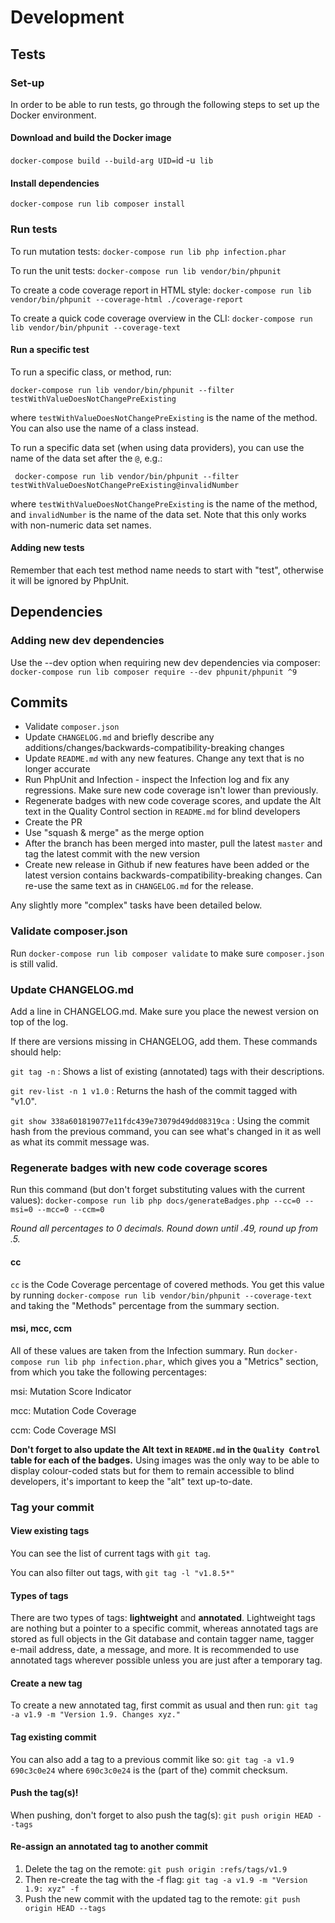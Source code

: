 # Development

## Tests

### Set-up
In order to be able to run tests, go through the following steps to set up the Docker environment.


#### Download and build the Docker image
`docker-compose build --build-arg UID=`id -u` lib`


#### Install dependencies

`docker-compose run lib composer install`


### Run tests

To run mutation tests:
`docker-compose run lib php infection.phar`

To run the unit tests:
`docker-compose run lib vendor/bin/phpunit`

To create a code coverage report in HTML style:
`docker-compose run lib vendor/bin/phpunit --coverage-html ./coverage-report`

To create a quick code coverage overview in the CLI:
`docker-compose run lib vendor/bin/phpunit --coverage-text`


#### Run a specific test

To run a specific class, or method, run:

`docker-compose run lib vendor/bin/phpunit --filter testWithValueDoesNotChangePreExisting`

where `testWithValueDoesNotChangePreExisting` is the name of the method. You can also use the name of a class instead.

To run a specific data set (when using data providers), you can use the name of the data set after the `@`, e.g.:

` docker-compose run lib vendor/bin/phpunit --filter testWithValueDoesNotChangePreExisting@invalidNumber`

where `testWithValueDoesNotChangePreExisting` is the name of the method, and `invalidNumber` is the name of the data set. Note that this only works with non-numeric data set names.


#### Adding new tests

Remember that each test method name needs to start with "test", otherwise it will be ignored by PhpUnit.


## Dependencies

### Adding new dev dependencies

Use the --dev option when requiring new dev dependencies via composer:
`docker-compose run lib composer require --dev phpunit/phpunit ^9`


## Commits

- Validate `composer.json`
- Update `CHANGELOG.md` and briefly describe any additions/changes/backwards-compatibility-breaking changes
- Update `README.md` with any new features. Change any text that is no longer accurate
- Run PhpUnit and Infection - inspect the Infection log and fix any regressions. Make sure new code coverage isn't lower than previously.
- Regenerate badges with new code coverage scores, and update the Alt text in the Quality Control section in `README.md` for blind developers
- Create the PR
- Use "squash & merge" as the merge option
- After the branch has been merged into master, pull the latest `master` and tag the latest commit with the new version
- Create new release in Github if new features have been added or the latest version contains backwards-compatibility-breaking changes. Can re-use the same text as in `CHANGELOG.md` for the release.

Any slightly more "complex" tasks have been detailed below.

### Validate composer.json

Run `docker-compose run lib composer validate` to make sure `composer.json` is still valid.


### Update CHANGELOG.md

Add a line in CHANGELOG.md. Make sure you place the newest version on top of the log.

If there are versions missing in CHANGELOG, add them. These commands should help:

`git tag -n`
: Shows a list of existing (annotated) tags with their descriptions.

`git rev-list -n 1 v1.0`
: Returns the hash of the commit tagged with "v1.0".

`git show 338a601819077e11fdc439e73079d49dd08319ca`
: Using the commit hash from the previous command, you can see what's changed in it as well as what its commit message was.

### Regenerate badges with new code coverage scores

Run this command (but don't forget substituting values with the current values):
`docker-compose run lib php docs/generateBadges.php --cc=0 --msi=0 --mcc=0 --ccm=0`

*Round all percentages to 0 decimals. Round down until .49, round up from .5.*

#### cc
`cc` is the Code Coverage percentage of covered methods. You get this value by running `docker-compose run lib vendor/bin/phpunit --coverage-text` and taking the "Methods" percentage from the summary section.

#### msi, mcc, ccm
All of these values are taken from the Infection summary. Run `docker-compose run lib php infection.phar`, which gives you a "Metrics" section, from which you take the following percentages:

msi: Mutation Score Indicator

mcc: Mutation Code Coverage

ccm: Code Coverage MSI

**Don't forget to also update the Alt text in `README.md` in the `Quality Control` table for each of the badges.** Using images was the only way to be able to display colour-coded stats but for them to remain accessible to blind developers, it's important to keep the "alt" text up-to-date.


### Tag your commit

#### View existing tags
You can see the list of current tags with `git tag`.

You can also filter out tags, with `git tag -l "v1.8.5*"`


#### Types of tags
There are two types of tags: **lightweight** and **annotated**.
Lightweight tags are nothing but a pointer to a specific commit, whereas annotated tags are stored as full objects in the Git database and contain tagger name, tagger e-mail address, date, a message, and more.
It is recommended to use annotated tags wherever possible unless you are just after a temporary tag.


#### Create a new tag
To create a new annotated tag, first commit as usual and then run:
`git tag -a v1.9 -m "Version 1.9. Changes xyz."`


#### Tag existing commit
You can also add a tag to a previous commit like so: `git tag -a v1.9 690c3c0e24` where `690c3c0e24` is the (part of the) commit checksum.


#### Push the tag(s)!
When pushing, don't forget to also push the tag(s):
`git push origin HEAD --tags`


#### Re-assign an annotated tag to another commit

1. Delete the tag on the remote: `git push origin :refs/tags/v1.9`
2. Then re-create the tag with the -f flag: `git tag -a v1.9 -m "Version 1.9: xyz" -f`
3. Push the new commit with the updated tag to the remote: `git push origin HEAD --tags`